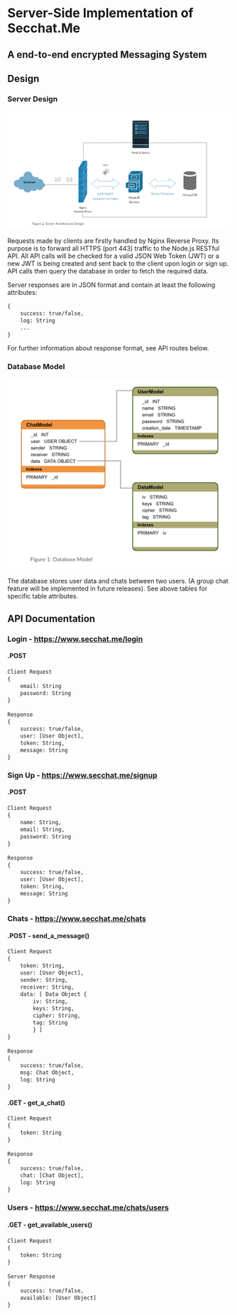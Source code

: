 # Server-Side Implementation of Secchat.Me
## A end-to-end encrypted Messaging System

## Design
### Server Design

![Server Design](./assets/server_architecture_design.png?raw=true "Database Model")

Requests made by clients are firstly handled by Nginx Reverse Proxy. Its purpose is to forward all HTTPS (port 443) traffic to the Node.js RESTful API. 
All API calls will be checked for a valid JSON Web Token (JWT) or a new JWT is being created and sent back to the client upon login or sign up.
API calls then query the database in order to fetch the required data. 

Server responses are in JSON format and contain at least the following attributes:
```
{
    success: true/false,
    log: String
    ...
}
```

For further information about response format, see API routes below.


### Database Model
![Database Model](./assets/data_model.png?raw=true "Database Model")

The database stores user data and chats between two users. (A group chat feature will be implemented in future releases). See above tables for specific table attributes.


## API Documentation

### Login - https://www.secchat.me/login

#### .POST
```
Client Request
{
    email: String
    password: String
}

Response
{
    success: true/false,
    user: [User Object],
    token: String,
    message: String
}
```

### Sign Up - https://www.secchat.me/signup

#### .POST
```
Client Request
{
    name: String,
    email: String,
    password: String
}

Response
{
    success: true/false,
    user: [User Object],
    token: String,
    message: String
}
```

### Chats - https://www.secchat.me/chats

#### .POST - send_a_message()
```
Client Request
{
    token: String,
    user: [User Object],
    sender: String,
    receiver: String,
    data: [ Data Object {
        iv: String,
        keys: String, 
        cipher: String,
        tag: String
        } ]
}

Response
{
    success: true/false,
    msg: Chat Object,
    log: String
}
```

#### .GET - get_a_chat()
```
Client Request
{
    token: String
}

Response
{
    success: true/false,
    chat: [Chat Object],
    log: String
}
```

### Users - https://www.secchat.me/chats/users

#### .GET - get_available_users()
```
Client Request
{
    token: String
}

Server Response
{
    success: true/false,
    available: [User Object]
}
```

